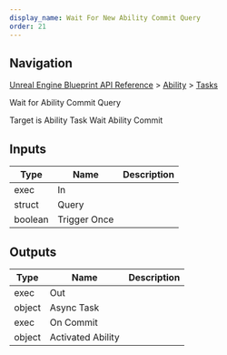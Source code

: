 ```yaml
---
display_name: Wait For New Ability Commit Query
order: 21
---
```

## Navigation

[Unreal Engine Blueprint API Reference](https://dev.epicgames.com/documentation/en-us/unreal-engine/BlueprintAPI) > [Ability](https://dev.epicgames.com/documentation/en-us/unreal-engine/BlueprintAPI/Ability) > [Tasks](https://dev.epicgames.com/documentation/en-us/unreal-engine/BlueprintAPI/Ability/Tasks)

Wait for Ability Commit Query

Target is Ability Task Wait Ability Commit

## Inputs

| Type | Name | Description |
| --- | --- | --- |
| exec | In |  |
| struct | Query |  |
| boolean | Trigger Once |  |

## Outputs

| Type | Name | Description |
| --- | --- | --- |
| exec | Out |  |
| object | Async Task |  |
| exec | On Commit |  |
| object | Activated Ability |  |
